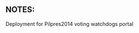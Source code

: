 NOTES:
---------------------------------------------------
Deployment for Pilpres2014 voting watchdogs portal